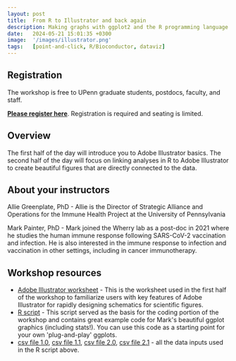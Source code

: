 ```yaml
---
layout: post
title:  From R to Illustrator and back again
description: Making graphs with ggplot2 and the R programming language.
date:   2024-05-21 15:01:35 +0300
image:  '/images/illustrator.png'
tags:   [point-and-click, R/Bioconductor, dataviz]
---
```


## Registration

The workshop is free to UPenn graduate students, postdocs, faculty, and staff.

**[Please register here](forms.gle/q4KyFFzDMzX9WpTU6)**.  Registration is required and seating is limited.

## Overview

The first half of the day will introduce you to Adobe Illustrator basics. The second half of the day will focus on linking analyses in R to Adobe Illustrator to create beautiful figures that are directly connected to the data.

## About your instructors

Allie Greenplate, PhD - Allie is the Director of Strategic Alliance and Operations for the Immune Health Project at the University of Pennsylvania

Mark Painter, PhD - Mark joined the Wherry lab as a post-doc in 2021 where he studies the human immune response following SARS-CoV-2 vaccination and infection. He is also interested in the immune response to infection and vaccination in other settings, including in cancer immunotherapy.

## Workshop resources

* [Adobe Illustrator worksheet](https://gemini-series.netlify.app/code/Illustrator_worksheets.ai) - This is the worksheet used in the first half of the workshop to familiarize users with key features of Adobe Illustrator for rapidly designing schematics for scientific figures.
* [R script](https://gemini-series.netlify.app/code/Gemini_Workshop_20230425.R) - This script served as the basis for the coding portion of the workshop and contains great example code for Mark's beautiful ggplot graphics (including stats!).  You can use this code as a starting point for your own 'plug-and-play' ggplots.
* [csv file 1.0](https://gemini-series.netlify.app/code/Gemini.1.0.csv), [csv file 1.1](https://gemini-series.netlify.app/code/Gemini.1.1.csv), [csv file 2.0](https://gemini-series.netlify.app/code/Gemini.2.0.csv), [csv file 2.1](https://gemini-series.netlify.app/code/Gemini.2.1.csv) - all the data inputs used in the R script above.